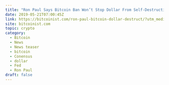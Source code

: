 ```yaml
---
title: "Ron Paul Says Bitcoin Ban Won’t Stop Dollar From Self-Destructing"
date: 2019-05-21T07:00:45Z
link: https://bitcoinist.com/ron-paul-bitcoin-dollar-destruct/?utm_medium=RSS&utm_source=hune
site: bitcoinist.com
topic: crypto
category:
  - Bitcoin
  - News
  - News teaser
  - bitcoin
  - Conensus
  - dollar
  - Fed
  - Ron Paul
draft: false
---
```

